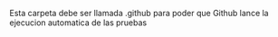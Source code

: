 Esta carpeta debe ser llamada .github para poder que Github lance la ejecucion automatica de las pruebas